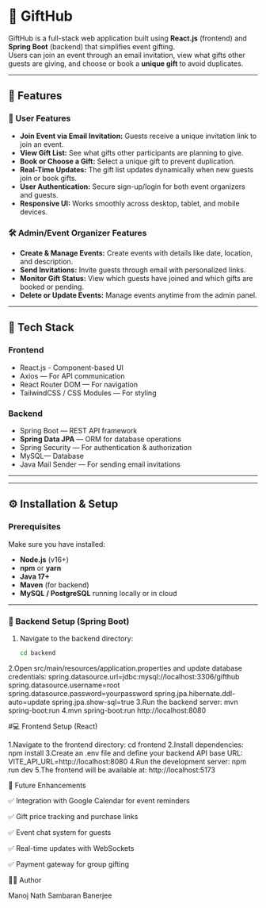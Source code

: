 # 🎁 GiftHub

GiftHub is a full-stack web application built using **React.js** (frontend) and **Spring Boot** (backend) that simplifies event gifting.  
Users can join an event through an email invitation, view what gifts other guests are giving, and choose or book a **unique gift** to avoid duplicates.

---

## 🚀 Features

### 👥 User Features
- **Join Event via Email Invitation:** Guests receive a unique invitation link to join an event.
- **View Gift List:** See what gifts other participants are planning to give.
- **Book or Choose a Gift:** Select a unique gift to prevent duplication.
- **Real-Time Updates:** The gift list updates dynamically when new guests join or book gifts.
- **User Authentication:** Secure sign-up/login for both event organizers and guests.
- **Responsive UI:** Works smoothly across desktop, tablet, and mobile devices.

### 🛠️ Admin/Event Organizer Features
- **Create & Manage Events:** Create events with details like date, location, and description.
- **Send Invitations:** Invite guests through email with personalized links.
- **Monitor Gift Status:** View which guests have joined and which gifts are booked or pending.
- **Delete or Update Events:** Manage events anytime from the admin panel.

---

## 🧩 Tech Stack

### Frontend
- React.js - Component-based UI
- Axios — For API communication
- React Router DOM — For navigation
- TailwindCSS / CSS Modules — For styling

### Backend
- Spring Boot — REST API framework
- **Spring Data JPA** — ORM for database operations
- Spring Security — For authentication & authorization
- MySQL— Database
- Java Mail Sender — For sending email invitations

---

---

## ⚙️ Installation & Setup

### Prerequisites
Make sure you have installed:
- **Node.js** (v16+)
- **npm** or **yarn**
- **Java 17+**
- **Maven** (for backend)
- **MySQL / PostgreSQL** running locally or in cloud

---

### 🔧 Backend Setup (Spring Boot)

1. Navigate to the backend directory:
   ```bash
   cd backend
2.Open src/main/resources/application.properties and update database credentials:
    spring.datasource.url=jdbc:mysql://localhost:3306/gifthub
    spring.datasource.username=root
    spring.datasource.password=yourpassword
    spring.jpa.hibernate.ddl-auto=update
    spring.jpa.show-sql=true
3.Run the backend server:
    mvn spring-boot:run
4.mvn spring-boot:run
    http://localhost:8080


#💻 Frontend Setup (React)

1.Navigate to the frontend directory:
    cd frontend
2.Install dependencies:
    npm install
3.Create an .env file and define your backend API base URL:
    VITE_API_URL=http://localhost:8080
4.Run the development server:
    npm run dev
5.The frontend will be available at:
    http://localhost:5173


🧠 Future Enhancements

✅ Integration with Google Calendar for event reminders

✅ Gift price tracking and purchase links

✅ Event chat system for guests

✅ Real-time updates with WebSockets

✅ Payment gateway for group gifting

👨‍💻 Author

Manoj Nath
Sambaran Banerjee
